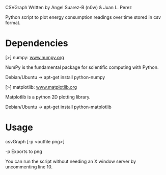 CSVGraph
Written by Angel Suarez-B (n0w) & Juan L. Perez

Python script to plot energy consumption readings over time stored in csv format.

Dependencies
============
[>] numpy: www.numpy.org

NumPy is the fundamental package for scientific computing with Python.

Debian/Ubuntu -> apt-get install python-numpy

[>] matplotlib: www.matplotlib.org

Matplotlib is a python 2D plotting library.

Debian/Ubuntu -> apt-get install python-matplotlib

Usage
=====

csvGraph <CSVfile> [-p <outfile.png>] 

   -p Exports to png

You can run the script without needing an X window server by uncommenting line 10.

